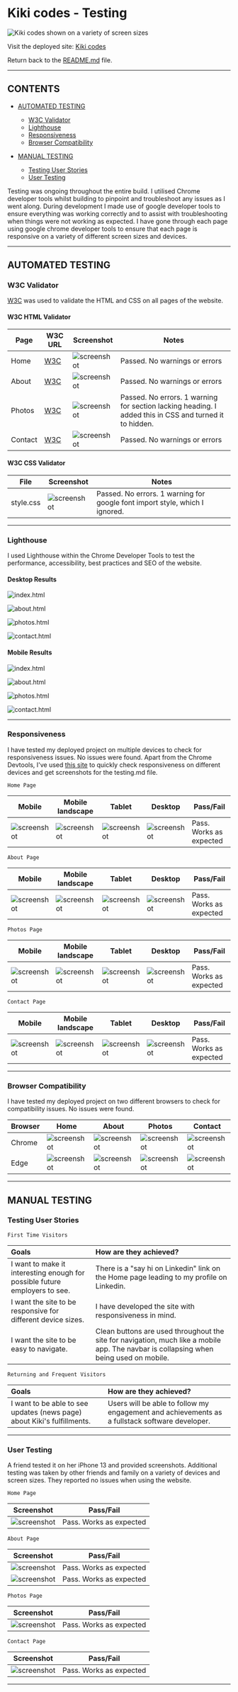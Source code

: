 # Kiki codes -  Testing

![Kiki codes shown on a variety of screen sizes](documentation/kiki_codes_mockup.webp)

Visit the deployed site: [Kiki codes](https://kikiberg.github.io/Kikicodes/)

Return back to the [README.md](README.md) file.

- - -

## CONTENTS

* [AUTOMATED TESTING](#automated-testing)
  * [W3C Validator](#w3c-validator)
  * [Lighthouse](#lighthouse)
  * [Responsiveness](#responsiveness)
  * [Browser Compatibility](#browser-compatibility)

* [MANUAL TESTING](#manual-testing)
  * [Testing User Stories](#testing-user-stories)
  * [User Testing](#user-testing)

Testing was ongoing throughout the entire build. I utilised Chrome developer tools whilst building to pinpoint and troubleshoot any issues as I went along.
During development I made use of google developer tools to ensure everything was working correctly and to assist with troubleshooting when things were not working as expected.
I have gone through each page using google chrome developer tools to ensure that each page is responsive on a variety of different screen sizes and devices.

- - -

## AUTOMATED TESTING

### W3C Validator

[W3C](https://validator.w3.org/) was used to validate the HTML and CSS on all pages of the website.

#### W3C HTML Validator

Page | W3C URL | Screenshot | Notes |
| --- | --- | --- | --- |
| Home | [W3C](https://validator.w3.org/nu/?doc=https%3A%2F%2Fkikiberg.github.io%2FKikicodes%2F) | ![screenshot](testing/kiki_codes_testing_w3_html_home.png) | Passed. No warnings or errors |
| About | [W3C](https://validator.w3.org/nu/?doc=https%3A%2F%2Fkikiberg.github.io%2FKikicodes%2Fabout.html) | ![screenshot](testing/kiki_codes_testing_w3_html_about.png) | Passed. No warnings or errors|
| Photos | [W3C](https://validator.w3.org/nu/?doc=https%3A%2F%2Fkikiberg.github.io%2FKikicodes%2Fphotos.html) | ![screenshot](testing/kiki_codes_testing_w3_html_photos.png) | Passed. No errors. 1 warning for section lacking heading. I added this in CSS and turned it to hidden. |
| Contact | [W3C](https://validator.w3.org/nu/?doc=https%3A%2F%2Fkikiberg.github.io%2FKikicodes%2Fcontact.html) | ![screenshot](testing/kiki_codes_testing_w3_html_contact.png) | Passed. No warnings or errors|

#### W3C CSS Validator

File | Screenshot | Notes |
| --- | --- | --- |
| style.css | ![screenshot](testing/kiki_codes_testing_w3_css.png) | Passed. No errors. 1 warning for google font import style, which I ignored. |

- - -

### Lighthouse

I used Lighthouse within the Chrome Developer Tools to test the performance, accessibility, best practices and SEO of the website.

#### Desktop Results

![index.html](testing/kiki_codes_testing_lh_desktop_home.png)

![about.html](testing/kiki_codes_testing_lh_desktop_about.png)

![photos.html](testing/kiki_codes_testing_lh_desktop_photos.png)

![contact.html](testing/kiki_codes_testing_lh_desktop_contact.png)

#### Mobile Results

![index.html](testing/kiki_codes_testing_lh_mobile_home.png)

![about.html](testing/kiki_codes_testing_lh_mobile_about.png)

![photos.html](testing/kiki_codes_testing_lh_mobile_photos.png)

![contact.html](testing/kiki_codes_testing_lh_mobile_contact.png)

- - -

### Responsiveness

I have tested my deployed project on multiple devices to check for responsiveness issues. No issues were found.
Apart from the Chrome Devtools, I've used [this site](http://www.responsinator.com/) to quickly check responsiveness on different devices and get screenshots for the testing.md file.

`Home Page`

| Mobile | Mobile landscape | Tablet | Desktop | Pass/Fail |
| --- | --- | --- | --- | --- | 
| ![screenshot](testing/kiki_codes_resp_home_mobile.webp)| ![screenshot](testing/kiki_codes_resp_home_mobile_land.webp) | ![screenshot](testing/kiki_codes_resp_home_tablet.webp) | ![screenshot](testing/kiki_codes_resp_home_desktop.webp) | Pass. Works as expected |

`About Page`

| Mobile | Mobile landscape | Tablet | Desktop | Pass/Fail |
| --- | --- | --- | --- | --- | 
| ![screenshot](testing/kiki_codes_resp_about_mobile.webp)| ![screenshot](testing/kiki_codes_resp_about_mobile_land.webp) | ![screenshot](testing/kiki_codes_resp_about_tablet.webp) | ![screenshot](testing/kiki_codes_resp_about_desktop.webp) | Pass. Works as expected |

`Photos Page`

| Mobile | Mobile landscape | Tablet | Desktop | Pass/Fail |
| --- | --- | --- | --- | --- | 
| ![screenshot](testing/kiki_codes_resp_photos_mobile.webp)| ![screenshot](testing/kiki_codes_resp_photos_mobile_land.webp) | ![screenshot](testing/kiki_codes_resp_photos_tablet.webp) | ![screenshot](testing/kiki_codes_resp_photos_desktop.webp) | Pass. Works as expected |

`Contact Page`

| Mobile | Mobile landscape | Tablet | Desktop | Pass/Fail |
| --- | --- | --- | --- | --- | 
| ![screenshot](testing/kiki_codes_resp_contact_mobile.webp)| ![screenshot](testing/kiki_codes_resp_contact_mobile_land.webp) | ![screenshot](testing/kiki_codes_resp_contact_tablet.webp) | ![screenshot](testing/kiki_codes_resp_contact_desktop.webp) | Pass. Works as expected |

- - -

### Browser Compatibility

I have tested my deployed project on two different browsers to check for compatibility issues. No issues were found.

| Browser | Home | About | Photos | Contact | 
| --- | --- | --- | --- | --- |
| Chrome | ![screenshot](testing/kiki_codes_browser_chrome_home.webp) | ![screenshot](testing/kiki_codes_browser_chrome_about.webp) | ![screenshot](testing/kiki_codes_browser_chrome_contact.webp) | ![screenshot](testing/kiki_codes_browser_chrome_photos.webp)|
| Edge | ![screenshot](testing/kiki_codes_browser_edge_home.webp) | ![screenshot](testing/kiki_codes_browser_edge_about.webp) | ![screenshot](testing/kiki_codes_browser_edge_contact.webp) | ![screenshot](testing/kiki_codes_browser_edge_photos.webp)| 

- - -

## MANUAL TESTING

### Testing User Stories

`First Time Visitors`

| Goals | How are they achieved? |
| :--- | :--- |
| I want to make it interesting enough for possible future employers to see. | There is a "say hi on Linkedin" link on the Home page leading to my profile on Linkedin. |
| I want the site to be responsive for different device sizes. | I have developed the site with responsiveness in mind. |
| I want the site to be easy to navigate. | Clean buttons are used throughout the site for navigation, much like a mobile app. The navbar is collapsing when being used on mobile. |

`Returning and Frequent Visitors`

|  Goals | How are they achieved? |
| :--- | :--- |
| I want to be able to see updates (news page) about Kiki's fulfillments. | Users will be able to follow my engagement and achievements as a fullstack software developer. |

- - -

### User Testing

A friend tested it on her iPhone 13 and provided screenshots.
Additional testing was taken by other friends and family on a variety of devices and screen sizes. They reported no issues when using the website.

`Home Page`

Screenshot | Pass/Fail |
| --- | --- |
| ![screenshot](testing/kiki_codes_test_efi_home.webp) | Pass. Works as expected |

`About Page`

| Screenshot | Pass/Fail |
| --- | --- |
| ![screenshot](testing/kiki_codes_test_efi_about1.webp) | Pass. Works as expected |
| ![screenshot](testing/kiki_codes_test_efi_about2.webp) | Pass. Works as expected |

`Photos Page`

| Screenshot | Pass/Fail |
| --- | --- | 
| ![screenshot](testing/kiki_codes_test_efi_photos.webp) | Pass. Works as expected |

`Contact Page`

| Screenshot | Pass/Fail |
| --- | --- | 
| ![screenshot](testing/kiki_codes_test_efi_contact.webp) | Pass. Works as expected |

- - -


